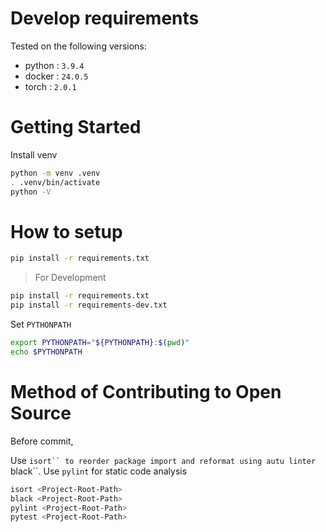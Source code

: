 
# Develop requirements 

Tested on the following versions:

 - python : `3.9.4`
 - docker : `24.0.5`
 - torch : `2.0.1`

# Getting Started

Install venv
```bash
python -m venv .venv
. .venv/bin/activate
python -V
```
# How to setup

```sh
pip install -r requirements.txt
```
> For Development
```sh
pip install -r requirements.txt
pip install -r requirements-dev.txt
```

Set `PYTHONPATH`
```bash
export PYTHONPATH="${PYTHONPATH}:$(pwd)"
echo $PYTHONPATH
```

# Method of Contributing to Open Source

Before commit,

Use `isort`` to reorder package import and reformat using autu linter `black``.
Use `pylint` for static code analysis
```sh
isort <Project-Root-Path>
black <Project-Root-Path>
pylint <Project-Root-Path>
pytest <Project-Root-Path>
```

